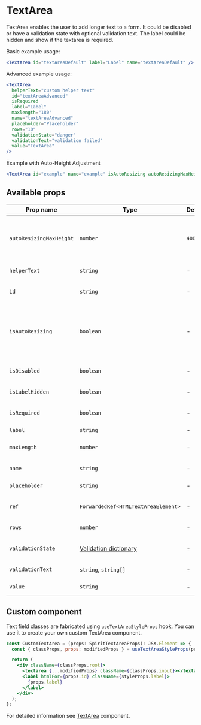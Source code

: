 # TextArea

TextArea enables the user to add longer text to a form.
It could be disabled or have a validation state with optional validation text.
The label could be hidden and show if the textarea is required.

Basic example usage:

```jsx
<TextArea id="textAreaDefault" label="Label" name="textAreaDefault" />
```

Advanced example usage:

```jsx
<TextArea
  helperText="custom helper text"
  id="textAreaAdvanced"
  isRequired
  label="Label"
  maxlength="180"
  name="textAreaAdvanced"
  placeholder="Placeholder"
  rows="10"
  validationState="danger"
  validationText="validation failed"
  value="TextArea"
/>
```

Example with Auto-Height Adjustment

```jsx
<TextArea id="example" name="example" isAutoResizing autoResizingMaxHeight={500} />
```

## Available props

| Prop name               | Type                                           | Default | Required | Description                                                          |
| ----------------------- | ---------------------------------------------- | ------- | -------- | -------------------------------------------------------------------- |
| `autoResizingMaxHeight` | `number`                                       | `400`   | no       | Maximum field height with automatic height control                   |
| `helperText`            | `string`                                       | -       | no       | Custom helper text                                                   |
| `id`                    | `string`                                       | -       | yes      | Textarea and label identification                                    |
| `isAutoResizing`        | `boolean`                                      | -       | no       | Whether is field auto resizing which adjusts its height while typing |
| `isDisabled`            | `boolean`                                      | -       | no       | Whether is field disabled                                            |
| `isLabelHidden`         | `boolean`                                      | -       | no       | Whether is label hidden                                              |
| `isRequired`            | `boolean`                                      | -       | no       | Whether is field required                                            |
| `label`                 | `string`                                       | -       | no       | Label text                                                           |
| `maxLength`             | `number`                                       | -       | no       | Maximum number of characters                                         |
| `name`                  | `string`                                       | -       | no       | Textarea name                                                        |
| `placeholder`           | `string`                                       | -       | no       | Textarea placeholder                                                 |
| `ref`                   | `ForwardedRef<HTMLTextAreaElement>`            | -       | no       | Textarea element reference                                           |
| `rows`                  | `number`                                       | -       | no       | Number of visible rows                                               |
| `validationState`       | [Validation dictionary][dictionary-validation] | -       | no       | Type of validation state                                             |
| `validationText`        | `string`, `string[]`                           | -       | no       | Validation text                                                      |
| `value`                 | `string`                                       | -       | no       | Textarea value                                                       |

## Custom component

Text field classes are fabricated using `useTextAreaStyleProps` hook. You can use it to create your own custom TextArea component.

```jsx
const CustomTextArea = (props: SpiritTextAreaProps): JSX.Element => {
  const { classProps, props: modifiedProps } = useTextAreaStyleProps(props);

  return (
    <div className={classProps.root}>
      <textarea {...modifiedProps} className={classProps.input}></textarea>
      <label htmlFor={props.id} className={styleProps.label}>
        {props.label}
      </label>
    </div>
  );
};
```

For detailed information see [TextArea](https://github.com/lmc-eu/spirit-design-system/blob/main/packages/web/src/scss/components/TextArea/README.md) component.

[dictionary-validation]: https://github.com/lmc-eu/spirit-design-system/blob/main/docs/DICTIONARIES.md#validation
